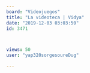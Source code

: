 ```yaml
---
board: "Videojuegos"
title: "La videoteca | Vidya"
date: "2019-12-03 03:03:50"
id: 3471



views: 50
user: "yap320sorgesoureDug"

---
```

